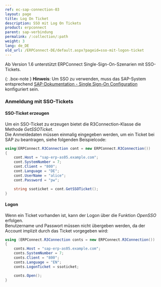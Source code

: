```yaml
---
ref: ec-sap-connection-03
layout: page
title: Log On Ticket
description: SSO mit Log On Tickets
product: erpconnect
parent: sap-verbindung
permalink: /:collection/:path
weight: 3
lang: de_DE
old_url: /ERPConnect-DE/default.aspx?pageid=sso-mit-logon-ticket
---
```


Ab Version 1.6 unterstützt ERPConnect Single-Sign-On-Szenarien mit SSO-Tickets. 

{: .box-note }
**Hinweis**: Um SSO zu verwenden, muss das SAP-System entsprechend [SAP-Dokumentation - Single Sign-On Configuration](https://help.sap.com/doc/saphelp_nw75/7.5.5/en-US/48/ca0fe42fbb5c97e10000000a42189d/content.htm?no_cache=true) konfiguriert sein.

### Anmeldung mit SSO-Tickets

#### SSO-Ticket erzeugen
Um ein SSO-Ticket zu erzeugen bietet die R3Connection-Klasse die Methode *GetSSOTicket*. <br>
Die Anmeldedaten müssen einmalig eingegeben werden, um ein Ticket bei SAP zu beantragen, siehe folgenden Beispielcode:

```csharp
using(ERPConnect.R3Connection cont = new ERPConnect.R3Connection())
{
    cont.Host = "sap-erp-as05.example.com";
    cont.SystemNumber = 7;
    cont.Client = "800";
    cont.Language = "DE";
    cont.UserName = "alice";
    cont.Password = "pw";

    string ssoticket = cont.GetSSOTicket();
}
```

#### Logon
Wenn ein Ticket vorhanden ist, kann der Logon über die Funktion *OpenSSO* erfolgen.<br>
Benutzername und Passwort müssen nicht übergeben werden, da der Account implizit durch das Ticket vorgegeben wird:

```csharp
using (ERPConnect.R3Connection conts = new ERPConnect.R3Connection())
{
    conts.Host = "sap-erp-as05.example.com";
    conts.SystemNumber = 7;
    conts.Client = "800";
    conts.Language = "EN";
    conts.LogonTicket = ssoticket;

    conts.Open();
}
```